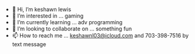 - 👋 Hi, I’m keshawn lewis
- 👀 I’m interested in ...  gaming
- 🌱 I’m currently learning ...  adv programming
- 💞️ I’m looking to collaborate on ... something fun
- 📫 How to reach me ... keshawnl03@icloud.com and  703-398-7516 by text message

<!---
Lewiskj22/Lewiskj22 is a ✨ special ✨ repository because its `README.md` (this file) appears on your GitHub profile.
You can click the Preview link to take a look at your changes.
--->
